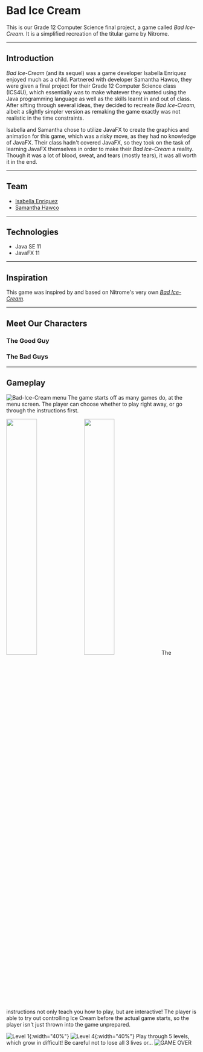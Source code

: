 # Bad Ice Cream
This is our Grade 12 Computer Science final project, a game called *Bad Ice-Cream*. It is a simplified recreation of the titular game by Nitrome.

---

## Introduction
*Bad Ice-Cream* (and its sequel) was a game developer Isabella Enriquez enjoyed much as a child. Partnered with developer Samantha Hawco, they were given a final project for their Grade 12 Computer Science class (ICS4U), which essentially was to make whatever they wanted using the Java programming language as well as the skills learnt in and out of class. After sifting through several ideas, they decided to recreate *Bad Ice-Cream*, albeit a slightly simpler version as remaking the game exactly was not realistic in the time constraints. 

Isabella and Samantha chose to utilize JavaFX to create the graphics and animation for this game, which was a risky move, as they had no knowledge of JavaFX. Their class hadn't covered JavaFX, so they took on the task of learning JavaFX themselves in order to make their *Bad Ice-Cream* a reality. Though it was a lot of blood, sweat, and tears (mostly tears), it was all worth it in the end.

---

## Team
- [Isabella Enriquez](https://github.com/isabellaenriquez)
- [Samantha Hawco](https://github.com/18srh5)

---

## Technologies
- Java SE 11
- JavaFX 11

---

## Inspiration
This game was inspired by and based on Nitrome's very own *[Bad Ice-Cream](http://www.nitrome.com/games/badicecream/#.Xr8UQGhKhhE)*.

---

## Meet Our Characters
### The Good Guy

### The Bad Guys

---

## Gameplay
![Bad-Ice-Cream menu](https://github.com/isabellaenriquez/Bad-Ice-Cream/blob/master/images/menu.JPG)
The game starts off as many games do, at the menu screen. The player can choose whether to play right away, or go through the instructions first.

<img src="https://github.com/isabellaenriquez/Bad-Ice-Cream/blob/master/images/instruction1.JPG" width="40%"> <img src="https://github.com/isabellaenriquez/Bad-Ice-Cream/blob/master/images/instruction2.JPG" width="40%">
The instructions not only teach you how to play, but are interactive! The player is able to try out controlling Ice Cream before the actual game starts, so the player isn't just thrown into the game unprepared.

![Level 1](https://github.com/isabellaenriquez/Bad-Ice-Cream/blob/master/images/level1.JPG){:width="40%"} ![Level 4](https://github.com/isabellaenriquez/Bad-Ice-Cream/blob/master/images/level4.JPG){:width="40%"}
Play through 5 levels, which grow in difficult! Be careful not to lose all 3 lives or...
![GAME OVER](https://github.com/isabellaenriquez/Bad-Ice-Cream/blob/master/images/gameOver.JPG)